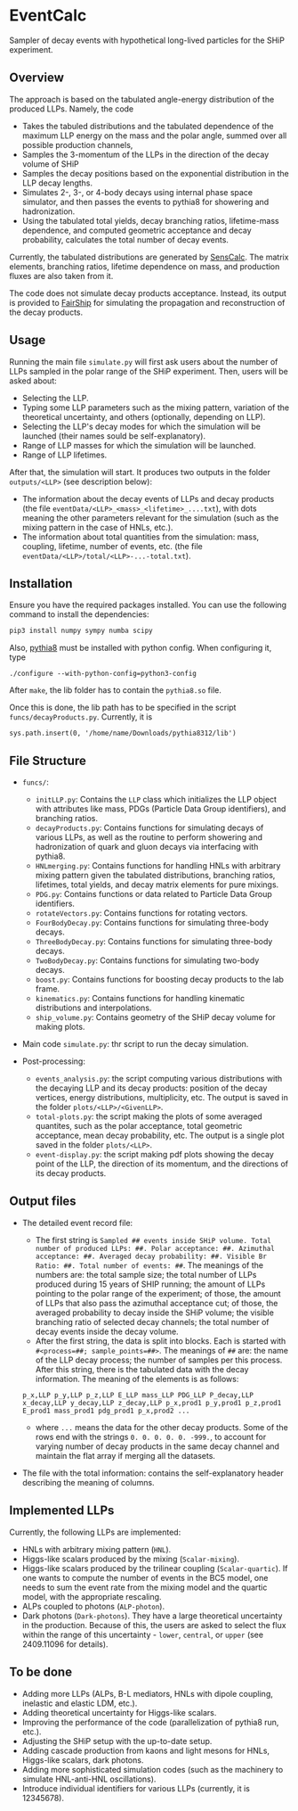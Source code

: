 # EventCalc

Sampler of decay events with hypothetical long-lived particles for the SHiP experiment. 

## Overview

The approach is based on the tabulated angle-energy distribution of the produced LLPs. Namely, the code
- Takes the tabuled distributions and the tabulated dependence of the maximum LLP energy on the mass and the polar angle, summed over all possible production channels, 
- Samples the 3-momentum of the LLPs in the direction of the decay volume of SHiP
- Samples the decay positions based on the exponential distribution in the LLP decay lengths.
- Simulates 2-, 3-, or 4-body decays using internal phase space simulator, and then passes the events to pythia8 for showering and hadronization. 
- Using the tabulated total yields, decay branching ratios, lifetime-mass dependence, and computed geometric acceptance and decay probability, calculates the total number of decay events.

Currently, the tabulated distributions are generated by [SensCalc](https://github.com/maksymovchynnikov/SensCalc). The matrix elements, branching ratios, lifetime dependence on mass, and production fluxes are also taken from it.

The code does not simulate decay products acceptance. Instead, its output is provided to [FairShip](https://github.com/ShipSoft/FairShip) for simulating the propagation and reconstruction of the decay products.

## Usage

Running the main file `simulate.py` will first ask users about the number of LLPs sampled in the polar range of the SHiP experiment. Then, users will be asked about: 

 - Selecting the LLP.
 - Typing some LLP parameters such as the mixing pattern, variation of the theoretical uncertainty, and others (optionally, depending on LLP).
 - Selecting the LLP's decay modes for which the simulation will be launched (their names sould be self-explanatory).
 - Range of LLP masses for which the simulation will be launched.
 - Range of LLP lifetimes.
 
 After that, the simulation will start. It produces two outputs in the folder `outputs/<LLP>` (see description below):
  - The information about the decay events of LLPs and decay products (the file `eventData/<LLP>_<mass>_<lifetime>_....txt`), with dots meaning the other parameters relevant for the simulation (such as the mixing pattern in the case of HNLs, etc.).
  - The information about total quantities from the simulation: mass, coupling, lifetime, number of events, etc. (the file `eventData/<LLP>/total/<LLP>-...-total.txt`).

## Installation

Ensure you have the required packages installed. You can use the following command to install the dependencies:

```bash
pip3 install numpy sympy numba scipy
```

Also, [pythia8](https://pythia.org/) must be installed with python config. When configuring it, type

`./configure --with-python-config=python3-config`

After `make`, the lib folder has to contain the `pythia8.so` file.

Once this is done, the lib path has to be specified in the script `funcs/decayProducts.py`. Currently, it is

`sys.path.insert(0, '/home/name/Downloads/pythia8312/lib')`



## File Structure

- `funcs/`:
  - `initLLP.py`: Contains the `LLP` class which initializes the LLP object with attributes like mass, PDGs (Particle Data Group identifiers), and branching ratios.
  - `decayProducts.py`: Contains functions for simulating decays of various LLPs, as well as the routine to perform showering and hadronization of quark and gluon decays via interfacing with pythia8.
  - `HNLmerging.py`: Contains functions for handling HNLs with arbitrary mixing pattern given the tabulated distributions, branching ratios, lifetimes, total yields, and decay matrix elements for pure mixings.
  - `PDG.py`: Contains functions or data related to Particle Data Group identifiers.
  - `rotateVectors.py`: Contains functions for rotating vectors.
  - `FourBodyDecay.py`: Contains functions for simulating three-body decays.
  - `ThreeBodyDecay.py`: Contains functions for simulating three-body decays.
  - `TwoBodyDecay.py`: Contains functions for simulating two-body decays.
  - `boost.py`: Contains functions for boosting decay products to the lab frame.
  - `kinematics.py`: Contains functions for handling kinematic distributions and interpolations.
  - `ship_volume.py`: Contains geometry of the SHiP decay volume for making plots.

- Main code `simulate.py`: thr script to run the decay simulation. 
  
- Post-processing:
  - `events_analysis.py`: the script computing various distributions with the decaying LLP and its decay products: position of the decay vertices, energy distributions, multiplicity, etc. The output is saved in the folder `plots/<LLP>/<GivenLLP>`.
  - `total-plots.py`: the script making the plots of some averaged quantites, such as the polar acceptance, total geometric acceptance, mean decay probability, etc. The output is a single plot saved in the folder `plots/<LLP>`.
  - `event-display.py`: the script making pdf plots showing the decay point of the LLP, the direction of its momentum, and the directions of its decay products.

## Output files

- The detailed event record file: 
  - The first string is `Sampled ## events inside SHiP volume. Total number of produced LLPs: ##. Polar acceptance: ##. Azimuthal acceptance: ##. Averaged decay probability: ##. Visible Br Ratio: ##. Total number of events: ##`. The meanings of the numbers are: the total sample size; the total number of LLPs produced during 15 years of SHIP running; the amount of LLPs pointing to the polar range of the experiment; of those, the amount of LLPs that also pass the azimuthal acceptance cut; of those, the averaged probability to decay inside the SHiP volume; the visible branching ratio of selected decay channels; the total number of decay events inside the decay volume.
  - After the first string, the data is split into blocks. Each is started with `#<process=##; sample_points=##>`. The meanings of `##` are: the name of the LLP decay process; the number of samples per this process. After this string, there is the tabulated data with the decay information. The meaning of the elements is as follows: 
 
   `p_x,LLP p_y,LLP p_z,LLP E_LLP mass_LLP PDG_LLP P_decay,LLP x_decay,LLP y_decay,LLP z_decay,LLP p_x,prod1 p_y,prod1 p_z,prod1 E_prod1 mass_prod1 pdg_prod1 p_x,prod2 ...`
 
  - where `...` means the data for the other decay products. Some of the rows end with the strings `0. 0. 0. 0. 0. -999.`, to account for varying number of decay products in the same decay channel and maintain the flat array if merging all the datasets.
  
- The file with the total information: contains the self-explanatory header describing the meaning of columns.


## Implemented LLPs

Currently, the following LLPs are implemented:

- HNLs with arbitrary mixing pattern (`HNL`).
- Higgs-like scalars produced by the mixing (`Scalar-mixing`).
- Higgs-like scalars produced by the trilinear coupling (`Scalar-quartic`). If one wants to compute the number of events in the BC5 model, one needs to sum the event rate from the mixing model and the quartic model, with the appropriate rescaling.
- ALPs coupled to photons (`ALP-photon`).
- Dark photons (`Dark-photons`). They have a large theoretical uncertainty in the production. Because of this, the users are asked to select the flux within the range of this uncertainty - `lower`, `central`, or `upper` (see 2409.11096 for details). 
 
## To be done

- Adding more LLPs (ALPs, B-L mediators, HNLs with dipole coupling, inelastic and elastic LDM, etc.).
- Adding theoretical uncertainty for Higgs-like scalars.
- Improving the performance of the code (parallelization of pythia8 run, etc.).
- Adjusting the SHiP setup with the up-to-date setup.
- Adding cascade production from kaons and light mesons for HNLs, Higgs-like scalars, dark photons.
- Adding more sophisticated simulation codes (such as the machinery to simulate HNL-anti-HNL oscillations).
- Introduce individual identifiers for various LLPs (currently, it is 12345678).